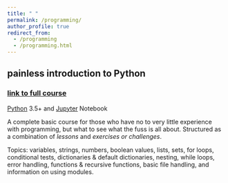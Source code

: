 ```yaml
---
title: " "
permalink: /programming/
author_profile: true
redirect_from:
  - /programming
  - /programming.html
---
```


## painless introduction to Python
### [link to full course](https://github.com/akaszowska/Painless-Introduction-to-Python-course/) 
[Python](https://www.python.org/) 3.5+ and [Jupyter](https://jupyter.org/) Notebook

A complete basic course for those who have no to very little experience with programming, but what to see what the fuss is all about. Structured as a combination of _lessons_ and _exercises or challenges_. 

Topics: variables, strings, numbers, boolean values, lists, sets, for loops, conditional tests, dictionaries & default dictionaries, nesting, while loops, error handling, functions & recursive functions, basic file handling, and information on using modules. 
